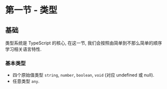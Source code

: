 # 第一节 - 类型

## 基础

类型系统是 TypeScript 的核心, 在这一节, 我们会按照由简单到不那么简单的顺序学习相关语言特性.

### 基本类型

- 四个原始值类型 `string`, `number`, `boolean`, `void` (对应 undefined 或 null).
- 任意类型 `any`.

